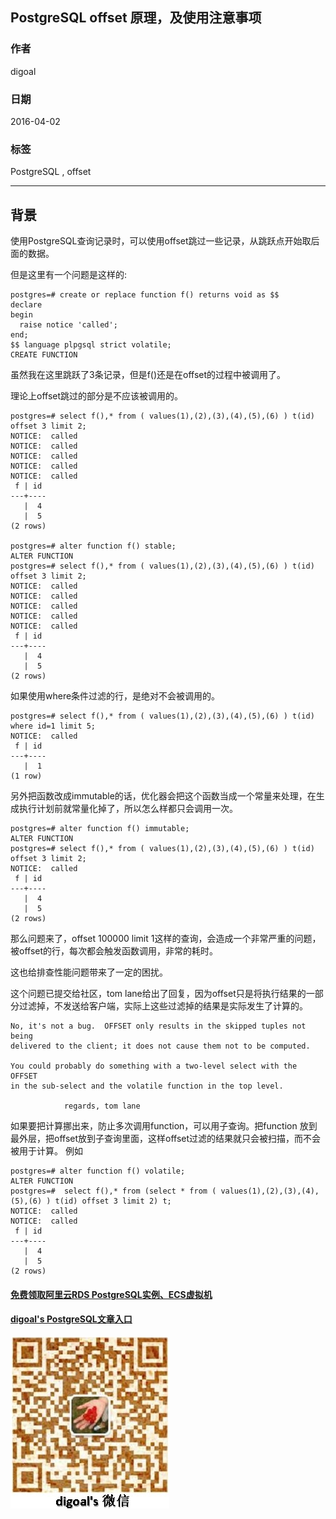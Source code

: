 ## PostgreSQL offset 原理，及使用注意事项  
                                                                 
### 作者                                                                 
digoal                                                                 
                                                                 
### 日期                                                                 
2016-04-02                                                               
                                                                 
### 标签                                                                 
PostgreSQL , offset   
                                                                 
----                                                                 
                                                                 
## 背景           
使用PostgreSQL查询记录时，可以使用offset跳过一些记录，从跳跃点开始取后面的数据。  
  
但是这里有一个问题是这样的:  
  
```  
postgres=# create or replace function f() returns void as $$  
declare  
begin  
  raise notice 'called';  
end;  
$$ language plpgsql strict volatile;  
CREATE FUNCTION  
```  
  
虽然我在这里跳跃了3条记录，但是f()还是在offset的过程中被调用了。  
  
理论上offset跳过的部分是不应该被调用的。  
  
```  
postgres=# select f(),* from ( values(1),(2),(3),(4),(5),(6) ) t(id) offset 3 limit 2;  
NOTICE:  called  
NOTICE:  called  
NOTICE:  called  
NOTICE:  called  
NOTICE:  called  
 f | id   
---+----  
   |  4  
   |  5  
(2 rows)  
  
postgres=# alter function f() stable;  
ALTER FUNCTION  
postgres=# select f(),* from ( values(1),(2),(3),(4),(5),(6) ) t(id) offset 3 limit 2;  
NOTICE:  called  
NOTICE:  called  
NOTICE:  called  
NOTICE:  called  
NOTICE:  called  
 f | id   
---+----  
   |  4  
   |  5  
(2 rows)  
```  
  
如果使用where条件过滤的行，是绝对不会被调用的。  
  
```  
postgres=# select f(),* from ( values(1),(2),(3),(4),(5),(6) ) t(id) where id=1 limit 5;  
NOTICE:  called  
 f | id   
---+----  
   |  1  
(1 row)  
```  
  
另外把函数改成immutable的话，优化器会把这个函数当成一个常量来处理，在生成执行计划前就常量化掉了，所以怎么样都只会调用一次。  
  
```  
postgres=# alter function f() immutable;  
ALTER FUNCTION  
postgres=# select f(),* from ( values(1),(2),(3),(4),(5),(6) ) t(id) offset 3 limit 2;  
NOTICE:  called  
 f | id   
---+----  
   |  4  
   |  5  
(2 rows)  
```  
  
那么问题来了，offset 100000 limit 1这样的查询，会造成一个非常严重的问题，被offset的行，每次都会触发函数调用，非常的耗时。  
  
这也给排查性能问题带来了一定的困扰。  
  
这个问题已提交给社区，tom lane给出了回复，因为offset只是将执行结果的一部分过滤掉，不发送给客户端，实际上这些过滤掉的结果是实际发生了计算的。  
  
```  
No, it's not a bug.  OFFSET only results in the skipped tuples not being  
delivered to the client; it does not cause them not to be computed.  
  
You could probably do something with a two-level select with the OFFSET  
in the sub-select and the volatile function in the top level.  
  
            regards, tom lane    
```  
  
如果要把计算挪出来，防止多次调用function，可以用子查询。把function 放到最外层，把offset放到子查询里面，这样offset过滤的结果就只会被扫描，而不会被用于计算。 例如  
  
```  
postgres=# alter function f() volatile;  
ALTER FUNCTION  
postgres=#  select f(),* from (select * from ( values(1),(2),(3),(4),(5),(6) ) t(id) offset 3 limit 2) t;  
NOTICE:  called  
NOTICE:  called  
 f | id   
---+----  
   |  4  
   |  5  
(2 rows)  
```  
    
  
  
  
  
  
  
  
  
  
  
  
  
  
#### [免费领取阿里云RDS PostgreSQL实例、ECS虚拟机](https://free.aliyun.com/ "57258f76c37864c6e6d23383d05714ea")
  
  
#### [digoal's PostgreSQL文章入口](https://github.com/digoal/blog/blob/master/README.md "22709685feb7cab07d30f30387f0a9ae")
  
  
![digoal's weixin](../pic/digoal_weixin.jpg "f7ad92eeba24523fd47a6e1a0e691b59")
  
  
  
  
  
  
  
